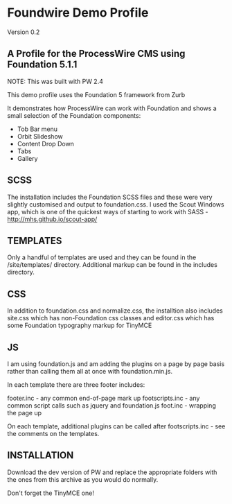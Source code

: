 Foundwire Demo Profile
======================

Version 0.2

A Profile for the ProcessWire CMS using Foundation 5.1.1
--------------------------------------------------------

NOTE: This was built with PW 2.4

This demo profile uses the Foundation 5 framework from Zurb

It demonstrates how ProcessWire can work with Foundation and shows a small selection of the Foundation components:

- Tob Bar menu
- Orbit Slideshow
- Content Drop Down
- Tabs
- Gallery

SCSS
----

The installation includes the Foundation SCSS files and these were very slightly customised and output to foundation.css. I used the Scout Windows app, which is one of the quickest ways of starting to work with SASS - http://mhs.github.io/scout-app/

TEMPLATES
---------

Only a handful of templates are used and they can be found in the /site/templates/ directory. Additional markup can be found in the includes directory.

CSS
---

In addition to foundation.css and normalize.css, the installtion also includes site.css which has non-Foundation css classes and editor.css which has some Foundation typography markup for TinyMCE

JS
--

I am using foundation.js and am adding the plugins on a page by page basis rather than calling them all at once with foundation.min.js.

In each template there are three footer includes: 

footer.inc - any common end-of-page mark up
footscripts.inc - any common script calls such as jquery and foundation.js
foot.inc - wrapping the page up

On each template, additional plugins can be called after footscripts.inc - see the comments on the templates.

INSTALLATION
------------

Download the dev version of PW and replace the appropriate folders with the ones from this archive as you would do normally.

Don't forget the TinyMCE one!